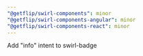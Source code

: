 ```yaml
---
"@getflip/swirl-components": minor
"@getflip/swirl-components-angular": minor
"@getflip/swirl-components-react": minor
---
```


Add "info" intent to swirl-badge
